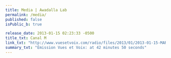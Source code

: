 ```yaml
---
title: Media | Awadalla Lab
permalink: /media/
published: false
isPublic_b: true

release_date: 2013-01-15 02:23:33 -0500
title_txt: Canal M
link_txt: "http://www.vuesetvoix.com/radio/files/2013/01/2013-01-15-MARDI-A-Midi-14h-Midi-14h-A-ARCHIVES-2013-01-15.mp3"
summary_txt: "Émission Vues et Voix: at 42 minutes 50 seconds"
---
```

